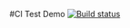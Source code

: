 #CI Test Demo
[![Build status](https://ci.appveyor.com/api/projects/status/fgrrok7vif7luesp?svg=true)](https://ci.appveyor.com/project/HelgaRoosh/ajs-homework-4-1-async-await)